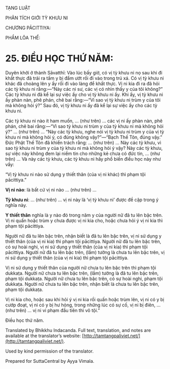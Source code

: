  

TẠNG LUẬT

PHÂN TÍCH GIỚI TỲ KHƯU NI

CHƯƠNG PĀCITTIYA:

PHẨM LÕA THỂ:

# 25\. ĐIỀU HỌC THỨ NĂM:

Duyên khởi ở thành Sāvatthī: Vào lúc bấy giờ, có vị tỳ khưu ni nọ sau khi đi khất thực đã trải ra tấm y bị đẩm ướt rồi đi vào trong trú xá. Có vị tỳ khưu ni khác đã choàng lên y ấy rồi đi vào làng để khất thực. Vị ni kia đi ra đã hỏi các tỳ khưu ni rằng:—“Này các ni sư, các vị có nhìn thấy y của tôi không?” Các tỳ khưu ni đã kể lại sự việc ấy cho vị tỳ khưu ni ấy. Khi ấy, vị tỳ khưu ni ấy phàn nàn, phê phán, chê bai rằng:—“Vì sao vị tỳ khưu ni trùm y của tôi mà không hỏi ý?” Sau đó, vị tỳ khưu ni ấy đã kể lại sự việc ấy cho các tỳ khưu ni.

Các tỳ khưu ni nào ít ham muốn, … (như trên) … các vị ni ấy phàn nàn, phê phán, chê bai rằng:—“Vì sao tỳ khưu ni trùm y của tỳ khưu ni mà không hỏi ý?” … (như trên) … “Này các tỳ khưu, nghe nói vị tỳ khưu ni trùm y của vị tỳ khưu ni mà không hỏi ý, có đúng không vậy?”—“Bạch Thế Tôn, đúng vậy.” Đức Phật Thế Tôn đã khiển trách rằng: … (như trên) … Này các tỳ khưu, vì sao tỳ khưu ni trùm y của tỳ khưu ni mà không hỏi ý vậy? Này các tỳ khưu, sự việc này không đem lại niềm tin cho những kẻ chưa có đức tin, … (như trên) … Và này các tỳ khưu, các tỳ khưu ni hãy phổ biến điều học này như vầy:

“Vị tỳ khưu ni nào sử dụng y thiết thân (của vị ni khác) thì phạm tội pācittiya.”

**Vị ni nào**: là bất cứ vị ni nào … (như trên) …

**Tỳ khưu ni**: … (như trên) … vị ni này là ‘vị tỳ khưu ni’ được đề cập trong ý nghĩa này.

**Y thiết thân** nghĩa là y nào đó trong năm y của người nữ đã tu lên bậc trên. Vị ni quấn hoặc trùm y chưa được vị ni kia cho, hoặc chưa hỏi ý vị ni kia thì phạm tội pācittiya.

Người nữ đã tu lên bậc trên, nhận biết là đã tu lên bậc trên, vị ni sử dụng y thiết thân (của vị ni kia) thì phạm tội pācittiya. Người nữ đã tu lên bậc trên, có sự hoài nghi, vị ni sử dụng y thiết thân (của vị ni kia) thì phạm tội pācittiya. Người nữ đã tu lên bậc trên, (lầm) tưởng là chưa tu lên bậc trên, vị ni sử dụng y thiết thân (của vị ni kia) thì phạm tội pācittiya.

Vị ni sử dụng y thiết thân của người nữ chưa tu lên bậc trên thì phạm tội dukkaṭa. Người nữ chưa tu lên bậc trên, (lầm) tưởng là đã tu lên bậc trên, phạm tội dukkaṭa. Người nữ chưa tu lên bậc trên, có sự hoài nghi, phạm tội dukkaṭa. Người nữ chưa tu lên bậc trên, nhận biết là chưa tu lên bậc trên, phạm tội dukkaṭa.

Vị ni kia cho, hoặc sau khi hỏi ý vị ni kia rồi quấn hoặc trùm lên, vị ni có y bị cướp đoạt, vị ni có y bị hư hỏng, trong những lúc có sự cố, vị ni bị điên, … (như trên) … vị ni vi phạm đầu tiên thì vô tội.”

Điều học thứ năm.

Translated by Bhikkhu Indacanda. Full text, translation, and notes are available at the translator’s website: [http://tamtangpaliviet.net/](http://tamtangpaliviet.net/).

Used by kind permission of the translator.

Prepared for SuttaCentral by Ayya Vimala.